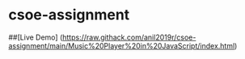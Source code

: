 # csoe-assignment

##[Live Demo] (https://raw.githack.com/anil2019r/csoe-assignment/main/Music%20Player%20in%20JavaScript/index.html)
